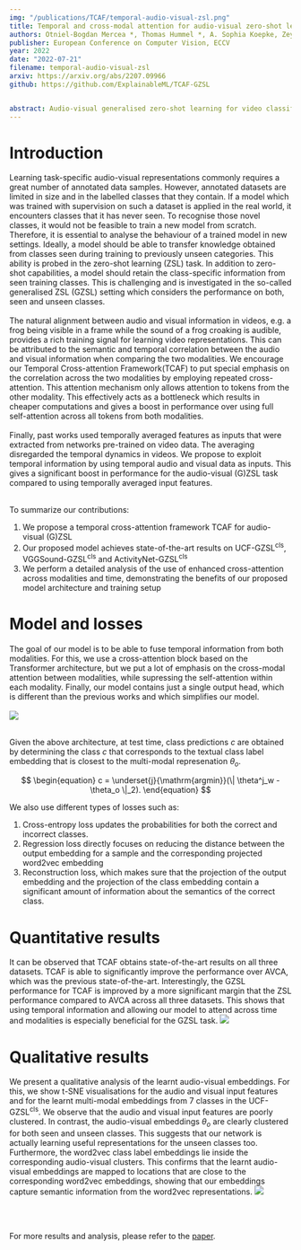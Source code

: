 ```yaml
---
img: "/publications/TCAF/temporal-audio-visual-zsl.png"
title: Temporal and cross-modal attention for audio-visual zero-shot learning
authors: Otniel-Bogdan Mercea *, Thomas Hummel *, A. Sophia Koepke, Zeynep Akata
publisher: European Conference on Computer Vision, ECCV
year: 2022
date: "2022-07-21"
filename: temporal-audio-visual-zsl
arxiv: https://arxiv.org/abs/2207.09966
github: https://github.com/ExplainableML/TCAF-GZSL


abstract: Audio-visual generalised zero-shot learning for video classification requires understanding the relations between the audio and visual information in order to be able to recognise samples from novel, previously unseen classes at test time. The natural semantic and temporal alignment between audio and visual data in video data can be exploited to learn powerful representations that generalise to unseen classes at test time. We propose a multi-modal and Temporal Cross-attention Framework, TCAF, for audio-visual generalised zero-shot learning. Its inputs are temporally aligned audio and visual features that are obtained from pre-trained networks. Encouraging the framework to focus on cross-modal correspondence across time instead of self-attention within the modalities boosts the performance significantly. We show that our proposed framework that ingests temporal features yields state-of-the-art performance on the UCF-GZSL<sup>cls</sup>, VGGSound-GZSL<sup>cls</sup>, and ActivityNet-GZSL<sup>cls</sup> benchmarks for (generalised) zero-shot learning.
---
```


# Introduction

Learning task-specific audio-visual representations commonly requires a great number of annotated data samples. However, annotated datasets are limited in size and in the labelled classes that they contain. If a model which was trained with supervision on such a dataset is applied in the real world, it encounters classes that it has never seen. To recognise those novel classes, it would not be feasible to train a new model from scratch. Therefore, it is essential to analyse the behaviour of a trained model in new settings. Ideally, a model should be able to transfer knowledge obtained from classes seen during training to previously unseen categories. This ability is probed in the zero-shot learning (ZSL) task. In addition to zero-shot capabilities, a model should retain the class-specific information from seen training classes. This is challenging and is investigated in the so-called generalised ZSL (GZSL) setting which considers the performance on both, seen and unseen classes. 
<br/><br/>
The natural alignment between audio and visual information in videos, e.g. a frog being visible in a frame while the sound of a frog croaking is audible, provides a rich training signal for learning video representations. This can be attributed to the semantic and temporal correlation between the audio and visual information when comparing the two modalities. We encourage our Temporal Cross-attention Framework(TCAF) to put special emphasis on the correlation across the two modalities by employing repeated cross-attention. This attention mechanism only allows attention to tokens from the other modality. This effectively acts as a bottleneck which results in cheaper computations and gives a boost in performance over using full self-attention across all tokens from both modalities.
<br/><br/>
Finally, past works used temporally averaged features as inputs that were extracted from networks pre-trained on video data. The averaging disregarded the temporal dynamics in videos. We propose to exploit temporal information by using temporal audio and visual data as inputs. This gives a significant boost in performance for the audio-visual (G)ZSL task compared to using temporally averaged input features.
<br/><br/>

To summarize our contributions:

1. We propose a temporal cross-attention framework TCAF for audio-visual (G)ZSL
2. Our proposed model achieves state-of-the-art results on UCF-GZSL<sup>cls</sup>, VGGSound-GZSL<sup>cls</sup> and ActivityNet-GZSL<sup>cls</sup>
3. We perform a detailed analysis of the use of enhanced cross-attention across modalities and time, demonstrating the benefits of our proposed model architecture and training setup



# Model and losses

The goal of our model is to be able to fuse temporal information from both modalities. For this, we use a cross-attention block based on the Transformer architecture, but we put a lot of emphasis on the cross-modal attention between modalities, while supressing the self-attention within each modality. Finally, our model contains just a single output head, which is different than the previous works and which simplifies our model.
<br/><br/>
![](/publications/TCAF/architecture.png)
<br/><br/>

Given the above architecture, at test time, class predictions $c$ are obtained by determining the class $c$ that corresponds to the textual class label embedding that is closest to the multi-modal represenation $\theta_o$. 

$$
\begin{equation}
    c = \underset{j}{\mathrm{argmin}}(\| \theta^j_w - \theta_o \|_2).
\end{equation}
$$


We also use different types of losses such as:

1. Cross-entropy loss updates the probabilities for both the correct and incorrect classes.
2. Regression loss directly focuses on reducing the distance between the output embedding for a sample and the corresponding projected word2vec embedding
3. Reconstruction loss, which makes sure that the projection of the output embedding and the projection of the class embedding contain a significant amount of information about the semantics of the correct class.


# Quantitative results

It can be observed that TCAF obtains state-of-the-art results on all three datasets. TCAF is able to significantly improve the performance over AVCA, which was the previous state-of-the-art. Interestingly, the GZSL performance for TCAF is improved by a more significant margin that the ZSL performance compared to AVCA across all three datasets. This shows that using temporal information and allowing our model to attend across time and modalities is especially beneficial for the GZSL task. 
![](/publications/TCAF/results.png)

# Qualitative results

We present a qualitative analysis of the learnt audio-visual embeddings. For this, we show t-SNE visualisations for the audio and visual input features and for the learnt multi-modal embeddings from 7 classes in the UCF-GZSL<sup>cls</sup>. We observe that the audio and visual input features are poorly clustered. In contrast, the audio-visual embeddings $\theta_o$ are clearly clustered for both seen and unseen classes. This suggests that our network is actually learning useful representations for the unseen classes too. Furthermore, the word2vec class label embeddings lie inside the corresponding audio-visual clusters. This confirms that the learnt audio-visual embeddings are mapped to locations that are close to the corresponding word2vec embeddings, showing that our embeddings capture semantic information from the word2vec representations.
![](/publications/TCAF/tsne.png)

<br/><br/>

For more results and analysis, please refer to the [paper](https://arxiv.org/abs/2207.09966).
